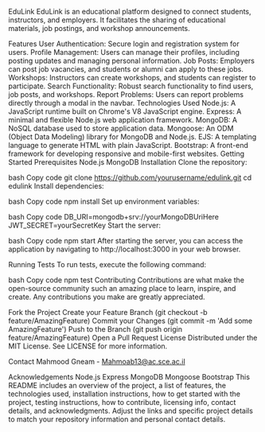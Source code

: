 EduLink
EduLink is an educational platform designed to connect students, instructors, and employers. It facilitates the sharing of educational materials, job postings, and workshop announcements.

Features
User Authentication: Secure login and registration system for users.
Profile Management: Users can manage their profiles, including posting updates and managing personal information.
Job Posts: Employers can post job vacancies, and students or alumni can apply to these jobs.
Workshops: Instructors can create workshops, and students can register to participate.
Search Functionality: Robust search functionality to find users, job posts, and workshops.
Report Problems: Users can report problems directly through a modal in the navbar.
Technologies Used
Node.js: A JavaScript runtime built on Chrome's V8 JavaScript engine.
Express: A minimal and flexible Node.js web application framework.
MongoDB: A NoSQL database used to store application data.
Mongoose: An ODM (Object Data Modeling) library for MongoDB and Node.js.
EJS: A templating language to generate HTML with plain JavaScript.
Bootstrap: A front-end framework for developing responsive and mobile-first websites.
Getting Started
Prerequisites
Node.js
MongoDB
Installation
Clone the repository:

bash
Copy code
git clone https://github.com/yourusername/edulink.git
cd edulink
Install dependencies:

bash
Copy code
npm install
Set up environment variables:

bash
Copy code
DB_URI=mongodb+srv://yourMongoDBUriHere
JWT_SECRET=yourSecretKey
Start the server:

bash
Copy code
npm start
After starting the server, you can access the application by navigating to http://localhost:3000 in your web browser.

Running Tests
To run tests, execute the following command:

bash
Copy code
npm test
Contributing
Contributions are what make the open-source community such an amazing place to learn, inspire, and create. Any contributions you make are greatly appreciated.

Fork the Project
Create your Feature Branch (git checkout -b feature/AmazingFeature)
Commit your Changes (git commit -m 'Add some AmazingFeature')
Push to the Branch (git push origin feature/AmazingFeature)
Open a Pull Request
License
Distributed under the MIT License. See LICENSE for more information.

Contact
Mahmood Gneam - Mahmoab13@ac.sce.ac.il

Acknowledgements
Node.js
Express
MongoDB
Mongoose
Bootstrap
This README includes an overview of the project, a list of features, the technologies used, installation instructions, how to get started with the project, testing instructions, how to contribute, licensing info, contact details, and acknowledgments. Adjust the links and specific project details to match your repository information and personal contact details.

